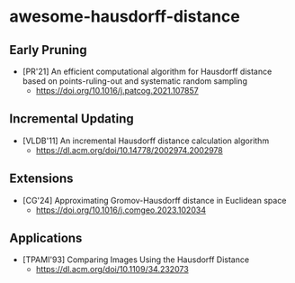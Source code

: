 # awesome-hausdorff-distance

## Early Pruning
  * [PR'21] An efficient computational algorithm for Hausdorff distance based on points-ruling-out and systematic random sampling
    * https://doi.org/10.1016/j.patcog.2021.107857 

## Incremental Updating
  * [VLDB'11] An incremental Hausdorff distance calculation algorithm
    * https://dl.acm.org/doi/10.14778/2002974.2002978  

## Extensions
  * [CG'24] Approximating Gromov-Hausdorff distance in Euclidean space
    * https://doi.org/10.1016/j.comgeo.2023.102034
   
## Applications
  * [TPAMI'93] Comparing Images Using the Hausdorff Distance
    * https://dl.acm.org/doi/10.1109/34.232073
